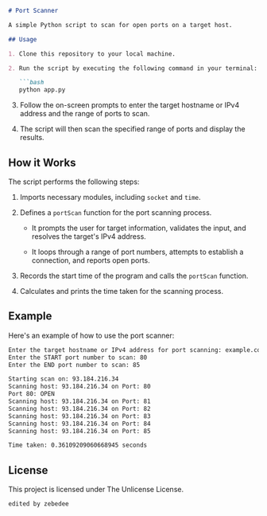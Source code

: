```markdown
# Port Scanner

A simple Python script to scan for open ports on a target host.

## Usage

1. Clone this repository to your local machine.

2. Run the script by executing the following command in your terminal:

   ```bash
   python app.py
   ```

3. Follow the on-screen prompts to enter the target hostname or IPv4 address and the range of ports to scan.

4. The script will then scan the specified range of ports and display the results.

## How it Works

The script performs the following steps:

1. Imports necessary modules, including `socket` and `time`.

2. Defines a `portScan` function for the port scanning process.

   - It prompts the user for target information, validates the input, and resolves the target's IPv4 address.

   - It loops through a range of port numbers, attempts to establish a connection, and reports open ports.

3. Records the start time of the program and calls the `portScan` function.

4. Calculates and prints the time taken for the scanning process.

## Example

Here's an example of how to use the port scanner:

```bash
Enter the target hostname or IPv4 address for port scanning: example.com
Enter the START port number to scan: 80
Enter the END port number to scan: 85

Starting scan on: 93.184.216.34
Scanning host: 93.184.216.34 on Port: 80
Port 80: OPEN
Scanning host: 93.184.216.34 on Port: 81
Scanning host: 93.184.216.34 on Port: 82
Scanning host: 93.184.216.34 on Port: 83
Scanning host: 93.184.216.34 on Port: 84
Scanning host: 93.184.216.34 on Port: 85

Time taken: 0.36109209060668945 seconds
```

## License

This project is licensed under The Unlicense License.
```
edited by zebedee